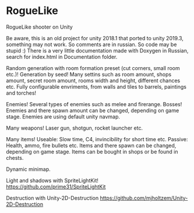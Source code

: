 # RogueLike
RogueLike shooter on Unity

Be aware, this is an old project for unity 2018.1 that ported to unity 2019.3, something may not work.
So comments are in russian.
So code may be stupid :) 
There is a very little documentation made with Doxygen in Russian, search for index.html in Documentation folder.

Random generation with room formation preset (cut corners, small room etc.)!
Generation by seed!
Many settins such as room amount, shops amount, secret room amount, rooms width and height, different chances etc.
Fully configurable envriments, from walls and tiles to barrels, paintings and torches!

Enemies!
Several types of enemies such as melee and firerange.
Bosses!
Enemies and there spawn amount can be changed, depending on game stage.
Enemies are using default unity navmap.


Many weapons!
Laser gun, shotgun, rocket launcher etc.


Many items! 
Useable: Slow time, C4, invincibility for short time etc.
Passive: Health, ammo, fire bullets etc.
Items and there spawn can be changed, depending on game stage.
Items can be bought in shops or be found in chests.

Dynamic minimap.


Light and shadows with SpriteLightKit! https://github.com/prime31/SpriteLightKit

Destruction with Unity-2D-Destruction https://github.com/mjholtzem/Unity-2D-Destruction
